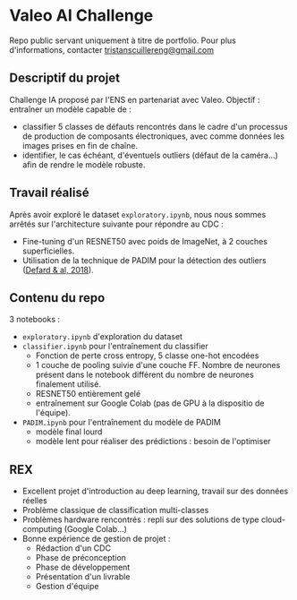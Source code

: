 # Valeo AI Challenge

Repo public servant uniquement à titre de portfolio. Pour plus d'informations, contacter tristanscuillereng@gmail.com

## Descriptif du projet

Challenge IA proposé par l'ENS en partenariat avec Valeo. Objectif : entraîner un modèle capable de : 
* classifier 5 classes de défauts rencontrés dans le cadre d'un processus de production de composants électroniques, avec comme données les images prises en fin de chaîne.
* identifier, le cas échéant, d'éventuels outliers (défaut de la caméra...) afin de rendre le modèle robuste.

## Travail réalisé

Après avoir exploré le dataset `exploratory.ipynb`, nous nous sommes arrêtés sur l'architecture suivante pour répondre au CDC : 
* Fine-tuning d'un RESNET50 avec poids de ImageNet, à 2 couches superficielles.
* Utilisation de la technique de PADIM pour la détection des outliers ([Defard & al, 2018](https://arxiv.org/abs/2011.08785)).

## Contenu du repo

3 notebooks : 
* `exploratory.ipynb` d'exploration du dataset
* `classifier.ipynb` pour l'entraînement du classifier
  * Fonction de perte cross entropy, 5 classe one-hot encodées
  * 1 couche de pooling suivie d'une couche FF. Nombre de neurones présent dans le notebook différent du nombre de neurones finalement utilisé.
  * RESNET50 entièrement gelé
  * entraînement sur Google Colab (pas de GPU à la dispositio de l'équipe).
* `PADIM.ipynb` pour l'entraînement du modèle de PADIM
  * modèle final lourd
  * modèle lent pour réaliser des prédictions : besoin de l'optimiser

## REX

* Excellent projet d'introduction au deep learning, travail sur des données réelles
* Problème classique de classification multi-classes
* Problèmes hardware rencontrés : repli sur des solutions de type cloud-computing (Google Colab...)
* Bonne expérience de gestion de projet :
  * Rédaction d'un CDC
  * Phase de préconception
  * Phase de développement
  * Présentation d'un livrable
  * Gestion d'équipe
